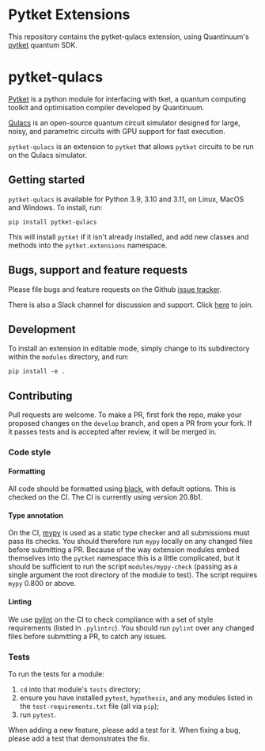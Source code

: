 # Pytket Extensions

This repository contains the pytket-qulacs extension, using Quantinuum's
[pytket](https://cqcl.github.io/tket/pytket/api/index.html) quantum SDK.

# pytket-qulacs

[Pytket](https://cqcl.github.io/tket/pytket/api/index.html) is a python module for interfacing
with tket, a quantum computing toolkit and optimisation compiler developed by Quantinuum.

[Qulacs](https://github.com/qulacs/qulacs) is an open-source quantum circuit
simulator designed for large, noisy, and parametric circuits with GPU support
for fast execution.

`pytket-qulacs` is an extension to `pytket` that allows `pytket` circuits to be
run on the Qulacs simulator.

## Getting started

`pytket-qulacs` is available for Python 3.9, 3.10 and 3.11, on Linux, MacOS
and Windows. To install, run:

```pip install pytket-qulacs```

This will install `pytket` if it isn't already installed, and add new classes
and methods into the `pytket.extensions` namespace.

## Bugs, support and feature requests

Please file bugs and feature requests on the Github
[issue tracker](https://github.com/CQCL/pytket-qulacs/issues).

There is also a Slack channel for discussion and support. Click [here](https://tketusers.slack.com/join/shared_invite/zt-18qmsamj9-UqQFVdkRzxnXCcKtcarLRA#/shared-invite/email) to join.

## Development

To install an extension in editable mode, simply change to its subdirectory
within the `modules` directory, and run:

```shell
pip install -e .
```

## Contributing

Pull requests are welcome. To make a PR, first fork the repo, make your proposed
changes on the `develop` branch, and open a PR from your fork. If it passes
tests and is accepted after review, it will be merged in.

### Code style

#### Formatting

All code should be formatted using
[black](https://black.readthedocs.io/en/stable/), with default options. This is
checked on the CI. The CI is currently using version 20.8b1.

#### Type annotation

On the CI, [mypy](https://mypy.readthedocs.io/en/stable/) is used as a static
type checker and all submissions must pass its checks. You should therefore run
`mypy` locally on any changed files before submitting a PR. Because of the way
extension modules embed themselves into the `pytket` namespace this is a little
complicated, but it should be sufficient to run the script `modules/mypy-check`
(passing as a single argument the root directory of the module to test). The
script requires `mypy` 0.800 or above.

#### Linting

We use [pylint](https://pypi.org/project/pylint/) on the CI to check compliance
with a set of style requirements (listed in `.pylintrc`). You should run
`pylint` over any changed files before submitting a PR, to catch any issues.

### Tests

To run the tests for a module:

1. `cd` into that module's `tests` directory;
2. ensure you have installed `pytest`, `hypothesis`, and any modules listed in
the `test-requirements.txt` file (all via `pip`);
3. run `pytest`.

When adding a new feature, please add a test for it. When fixing a bug, please
add a test that demonstrates the fix.
